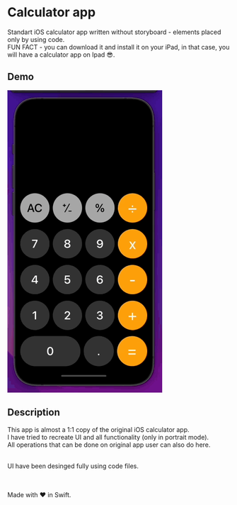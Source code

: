 # Calculator app
Standart iOS calculator app written without storyboard - elements placed only by using code. </br>
FUN FACT - you can download it and install it on your iPad, in that case, you will have a calculator app on Ipad 😎. </br>


## Demo

<img src="readme_files/demo.gif" alt="demo_gif" width="350"/> 

## Description

This app is almost a 1:1 copy of the original iOS calculator app. </br>
I have tried to recreate UI and all functionality (only in portrait mode). </br>
All operations that can be done on original app user can also do here. </br></br>

UI have been desinged fully using code files. </br></br></br>

Made with ♥️ in Swift.
